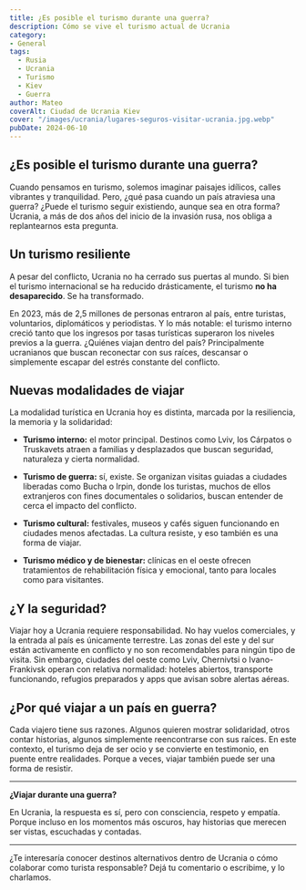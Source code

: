 ```yaml
---
title: ¿Es posible el turismo durante una guerra?
description: Cómo se vive el turismo actual de Ucrania
category: 
- General
tags:
  - Rusia
  - Ucrania
  - Turismo
  - Kiev
  - Guerra
author: Mateo 
coverAlt: Ciudad de Ucrania Kiev
cover: "/images/ucrania/lugares-seguros-visitar-ucrania.jpg.webp"
pubDate: 2024-06-10
---
```


## ¿Es posible el turismo durante una guerra?

Cuando pensamos en turismo, solemos imaginar paisajes idílicos, calles vibrantes y tranquilidad. Pero, ¿qué pasa cuando un país atraviesa una guerra? ¿Puede el turismo seguir existiendo, aunque sea en otra forma? Ucrania, a más de dos años del inicio de la invasión rusa, nos obliga a replantearnos esta pregunta.

## Un turismo resiliente

A pesar del conflicto, Ucrania no ha cerrado sus puertas al mundo. Si bien el turismo internacional se ha reducido drásticamente, el turismo **no ha desaparecido**. Se ha transformado.

En 2023, más de 2,5 millones de personas entraron al país, entre turistas, voluntarios, diplomáticos y periodistas. Y lo más notable: el turismo interno creció tanto que los ingresos por tasas turísticas superaron los niveles previos a la guerra. ¿Quiénes viajan dentro del país? Principalmente ucranianos que buscan reconectar con sus raíces, descansar o simplemente escapar del estrés constante del conflicto.

## Nuevas modalidades de viajar

La modalidad turística en Ucrania hoy es distinta, marcada por la resiliencia, la memoria y la solidaridad:

- **Turismo interno:** el motor principal. Destinos como Lviv, los Cárpatos o Truskavets atraen a familias y desplazados que buscan seguridad, naturaleza y cierta normalidad.

- **Turismo de guerra:** sí, existe. Se organizan visitas guiadas a ciudades liberadas como Bucha o Irpin, donde los turistas, muchos de ellos extranjeros con fines documentales o solidarios, buscan entender de cerca el impacto del conflicto.

- **Turismo cultural:** festivales, museos y cafés siguen funcionando en ciudades menos afectadas. La cultura resiste, y eso también es una forma de viajar.

- **Turismo médico y de bienestar:** clínicas en el oeste ofrecen tratamientos de rehabilitación física y emocional, tanto para locales como para visitantes.

## ¿Y la seguridad?

Viajar hoy a Ucrania requiere responsabilidad. No hay vuelos comerciales, y la entrada al país es únicamente terrestre. Las zonas del este y del sur están activamente en conflicto y no son recomendables para ningún tipo de visita. Sin embargo, ciudades del oeste como Lviv, Chernivtsi o Ivano-Frankivsk operan con relativa normalidad: hoteles abiertos, transporte funcionando, refugios preparados y apps que avisan sobre alertas aéreas.

## ¿Por qué viajar a un país en guerra?

Cada viajero tiene sus razones. Algunos quieren mostrar solidaridad, otros contar historias, algunos simplemente reencontrarse con sus raíces. En este contexto, el turismo deja de ser ocio y se convierte en testimonio, en puente entre realidades. Porque a veces, viajar también puede ser una forma de resistir.

---

**¿Viajar durante una guerra?**

En Ucrania, la respuesta es sí, pero con consciencia, respeto y empatía. Porque incluso en los momentos más oscuros, hay historias que merecen ser vistas, escuchadas y contadas.

---

¿Te interesaría conocer destinos alternativos dentro de Ucrania o cómo colaborar como turista responsable? Dejá tu comentario o escribime, y lo charlamos.
